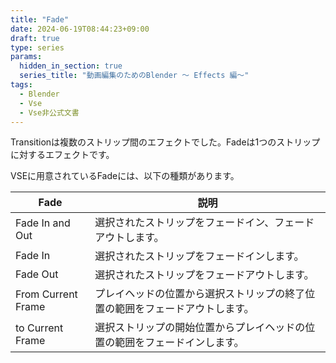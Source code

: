 ```yaml
---
title: "Fade"
date: 2024-06-19T08:44:23+09:00
draft: true
type: series
params:
  hidden_in_section: true
  series_title: "動画編集のためのBlender 〜 Effects 編〜"
tags:
  - Blender
  - Vse
  - Vse非公式文書
---
```


Transitionは複数のストリップ間のエフェクトでした。Fadeは1つのストリップに対するエフェクトです。

<!--more-->

VSEに用意されているFadeには、以下の種類があります。

| Fade               | 説明                                                                         |
| ------------------ | ---------------------------------------------------------------------------- |
| Fade In and Out    | 選択されたストリップをフェードイン、フェードアウトします。                   |
| Fade In            | 選択されたストリップをフェードインします。                                   |
| Fade Out           | 選択されたストリップをフェードアウトします。                                 |
| From Current Frame | プレイヘッドの位置から選択ストリップの終了位置の範囲をフェードアウトします。 |
| to Current Frame   | 選択ストリップの開始位置からプレイヘッドの位置の範囲をフェードインします。   |
